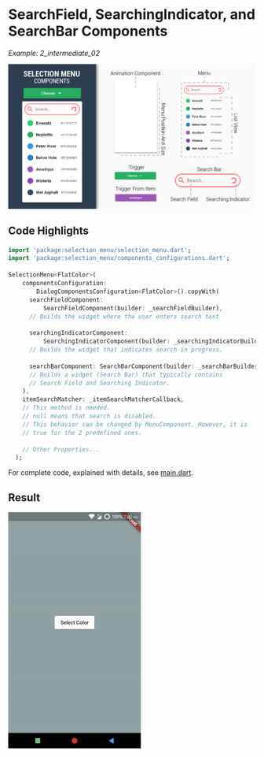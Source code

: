 # SearchField, SearchingIndicator, and SearchBar Components
*Example: 2_intermediate_02*

<!-- TODO add reference to docs -->

![Components Image](../data/selection_menu%20anatomy%20components.jpg)

## Code Highlights

```dart
import 'package:selection_menu/selection_menu.dart';
import 'package:selection_menu/components_configurations.dart';

SelectionMenu<FlatColor>(
    componentsConfiguration:
        DialogComponentsConfiguration<FlatColor>().copyWith(
      searchFieldComponent:
          SearchFieldComponent(builder: _searchFieldBuilder),
      // Builds the widget where the user enters search text

      searchingIndicatorComponent:
          SearchingIndicatorComponent(builder: _searchingIndicatorBuilder),
      // Builds the widget that indicates search in progress.

      searchBarComponent: SearchBarComponent(builder: _searchBarBuilder),
      // Builds a widget (Search Bar) that typically contains
      // Search Field and Searching Indicator. 
    ),
    itemSearchMatcher: _itemSearchMatcherCallback,
    // This method is needed. 
    // null means that search is disabled.
    // This behavior can be changed by MenuComponent. However, it is 
    // true for the 2 predefined ones.
    
    // Other Properties...
  );
```

For complete code, explained with details, see [main.dart](./main.dart).
## Result

![Result Gif](./2_02.gif)